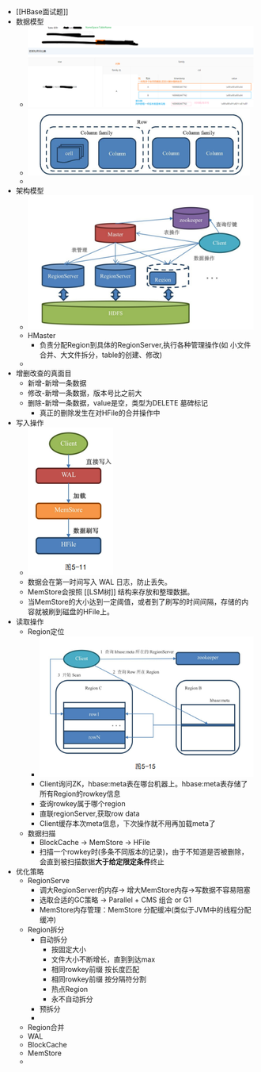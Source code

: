 - [[HBase面试题]]
- 数据模型
	- ![image.png](../assets/image_1675244232658_0.png)
	- ![image.png](../assets/image_1675249626897_0.png)
	-
- 架构模型
	- ![image.png](../assets/image_1675244649687_0.png)
	- HMaster
		- 负责分配Region到具体的RegionServer,执行各种管理操作(如 小文件合并、大文件拆分，table的创建、修改)
	-
- 增删改查的真面目
	- 新增-新增一条数据
	- 修改-新增一条数据，版本号比之前大
	- 删除-新增一条数据，value是空，类型为DELETE 墓碑标记
		- 真正的删除发生在对HFile的合并操作中
- 写入操作
	- ![image.png](../assets/image_1675755459778_0.png)
	- 数据会在第一时间写入 WAL 日志，防止丢失。
	- MemStore会按照 [[LSM树]] 结构来存放和整理数据。
	- 当MemStore的大小达到一定阈值，或者到了刷写的时间间隔，存储的内容就被刷到磁盘的HFile上。
- 读取操作
	- Region定位
		- ![image.png](../assets/image_1675756415027_0.png)
		- Client询问ZK，hbase:meta表在哪台机器上。hbase:meta表存储了所有Region的rowkey信息
		- 查询rowkey属于哪个region
		- 直联regionServer,获取row data
		- Client缓存本次meta信息，下次操作就不用再加载meta了
	- 数据扫描
		- BlockCache -> MemStore -> HFile
		- 扫描一个rowkey时(多条不同版本的记录)，由于不知道是否被删除，会直到被扫描数据**大于给定限定条件**终止
- 优化策略
	- RegionServe
		- 调大RegionServer的内存-> 增大MemStore内存->写数据不容易阻塞
		- 选取合适的GC策略 -> Parallel + CMS 组合 or G1
		- MemStore内存管理：MemStore 分配缓冲(类似于JVM中的线程分配缓冲)
	- Region拆分
		- 自动拆分
			- 按固定大小
			- 文件大小不断增长，直到到达max
			- 相同rowkey前缀 按长度匹配
			- 相同rowkey前缀 按分隔符分割
			- 热点Region
			- 永不自动拆分
		- 预拆分
		-
	- Region合并
	- WAL
	- BlockCache
	- MemStore
	-